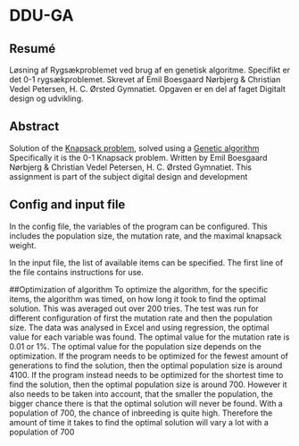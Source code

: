 # DDU-GA
## Resumé  
Løsning af Rygsækproblemet ved brug af en genetisk algoritme.
Specifikt er det 0-1 rygsækproblemet.
Skrevet af Emil Boesgaard Nørbjerg & Christian Vedel Petersen, H. C. Ørsted Gymnatiet.
Opgaven er en del af faget Digitalt design og udvikling.

## Abstract 
Solution of the [Knapsack problem](https://en.wikipedia.org/wiki/Knapsack_problem), solved using a [Genetic algorithm](https://en.wikipedia.org/wiki/Genetic_algorithm)
Specifically it is the 0-1 Knapsack problem.
Written by Emil Boesgaard Nørbjerg & Christian Vedel Petersen, H. C. Ørsted Gymnatiet.
This assignment is part of the subject digital design and development

## Config and input file
In the config file, the variables of the program can be configured.
This includes the population size, the mutation rate, and the maximal knapsack weight.

In the input file, the list of available items can be specified.
The first line of the file contains instructions for use.

##Optimization of algorithm
To optimize the algorithm, for the specific items, the algorithm was timed, on how long it took to find the optimal solution.
This was averaged out over 200 tries. The test was run for different configuration of first the mutation rate and then the population size.
The data was analysed in Excel and using regression, the optimal value for each variable was found.
The optimal value for the mutation rate is 0.01 or 1%. The optimal value for the population size depends on the optimization.
If the program needs to be optimized for the fewest amount of generations to find the solution, then the optimal population size is around 4100.
If the program instead needs to be optimized for the shortest time to find the solution, then the optimal population size is around 700.
However it also needs to be taken into account, that the smaller the population, the bigger chance there is that the optimal solution will never be found.
With a population of 700, the chance of inbreeding is quite high. Therefore the amount of time it takes to find the optimal solution will vary a lot with a population of 700